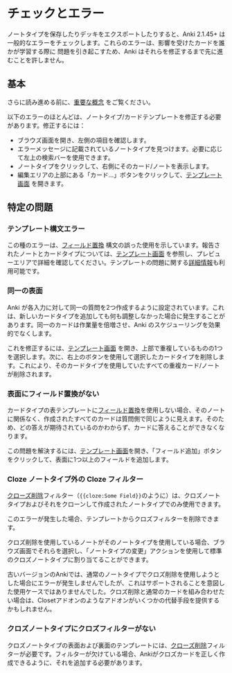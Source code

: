 # チェックとエラー

<!-- toc -->

ノートタイプを保存したりデッキをエクスポートしたりすると、Anki 2.1.45+ は
一般的なエラーをチェックします。これらのエラーは、影響を受けたカードを誰かが学習する際に
問題を引き起こすため、Anki はそれらを修正するまで先に進むことを許しません。

## 基本

さらに読み進める前に、[重要な概念](../getting-started.md#重要な概念) をご覧ください。

以下のエラーのほとんどは、ノートタイプ/カードテンプレートを修正する必要があります。修正するには：

- ブラウズ画面を開き、左側の項目を確認します。
- エラーメッセージに記載されているノートタイプを見つけます。必要に応じて左上の検索バーを使用できます。
- ノートタイプをクリックして、右側にそのカード/ノートを表示します。
- 編集エリアの上部にある「カード...」ボタンをクリックして、[テンプレート画面](./intro.md#テンプレート画面) を開きます。

## 特定の問題

### テンプレート構文エラー

この種のエラーは、[フィールド置換](./fields.md) 構文の誤った使用を示しています。報告されたノートとカードタイプについては、[テンプレート画面](./intro.md#テンプレート画面) を参照し、プレビューエリアで詳細を確認してください。テンプレートの問題に関する[詳細情報](https://faqs.ankiweb.net/card-template-has-a-problem.html)も利用可能です。

### 同一の表面

Anki が各入力に対して同一の質問を2つ作成するように設定されています。これは、新しいカードタイプを追加しても何も調整しなかった場合に発生することがあります。同一のカードは作業量を倍増させ、Anki のスケジューリングを効果的でなくします。

これを修正するには、[テンプレート画面](./intro.md#テンプレート画面) を開き、上部で重複しているものの1つを選択します。次に、右上のボタンを使用して選択したカードタイプを削除します。これにより、そのカードタイプを使用していたすべての重複カード/ノートが削除されます。

### 表面にフィールド置換がない

カードタイプの表テンプレートに[フィールド置換](./fields.md)を使用しない場合、そのノートに関係なく、作成されたすべてのカードは質問側で同じように見えます。そのため、どの答えが期待されているのかわからず、カードに答えることができなくなります。

この問題を解決するには、[テンプレート画面](./intro.md#テンプレート画面)を開き、「フィールド追加」ボタンをクリックして、表面に1つ以上のフィールドを追加します。

### Cloze ノートタイプ外の Cloze フィルター

[クローズ削除](../editing.md#クローズ削除)フィルター（`{{cloze:Some Field}}`のように）は、クロズノートタイプおよびそれをクローンして作成されたノートタイプでのみ使用できます。

このエラーが発生した場合、テンプレートからクロズフィルターを削除できます。

クロズ削除を使用しているノートがそのノートタイプを使用している場合、ブラウズ画面でそれらを選択し、「ノートタイプの変更」アクションを使用して標準のクロズノートタイプに割り当てることができます。

古いバージョンのAnkiでは、通常のノートタイプでクロズ削除を使用しようとした場合にエラーが発生しませんでしたが、これはサポートされることを意図した使用ケースではありませんでした。クロズ削除と通常のカードを組み合わせたい場合は、Closetアドオンのようなアドオンがいくつかの代替手段を提供するかもしれません。

### クロズノートタイプにクロズフィルターがない

クロズノートタイプの表面および裏面のテンプレートには、[クローズ削除](../editing.md#クローズ削除)フィルターが必要です。フィルターが欠けている場合、Ankiがクロズカードを正しく作成できるように、それを追加する必要があります。
